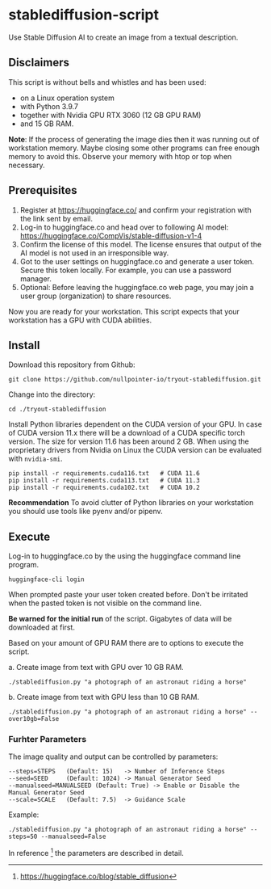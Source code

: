 # stablediffusion-script
Use Stable Diffusion AI to create an image from a textual description.

## Disclaimers

This script is without bells and whistles and has been used:
- on a Linux operation system 
- with Python 3.9.7 
- together with Nvidia GPU RTX 3060 (12 GB GPU RAM)
- and 15 GB RAM.

**Note**: If the process of generating the image dies then it was running out of workstation memory. Maybe closing some other programs can free enough memory to avoid this. Observe your memory with htop or top when necessary.

## Prerequisites

1. Register at https://huggingface.co/ and confirm your registration with the link sent by email.
2. Log-in to huggingface.co and head over to following AI model: https://huggingface.co/CompVis/stable-diffusion-v1-4
3. Confirm the license of this model. The license ensures that output of the AI model is not used in an irresponsible way.  
4. Got to the user settings on huggingface.co and generate a user token. Secure this token locally. For example, you can use a password manager. 
5. Optional: Before leaving the huggingface.co web page, you may join a user group (organization) to share resources.

Now you are ready for your workstation. This script expects that your workstation has a GPU with CUDA abilities.

## Install

Download this repository from Github:
```
git clone https://github.com/nullpointer-io/tryout-stablediffusion.git
``` 

Change into the directory: 
```
cd ./tryout-stablediffusion
```

Install Python libraries dependent on the CUDA version of your GPU. In case of CUDA version 11.x there will be a download of a CUDA specific torch version. The size for version 11.6 has been around 2 GB.
When using the proprietary drivers from Nvidia on Linux the CUDA version can be evaluated with `nvidia-smi`.
```
pip install -r requirements.cuda116.txt	  # CUDA 11.6 
pip install -r requirements.cuda113.txt   # CUDA 11.3
pip install -r requirements.cuda102.txt   # CUDA 10.2
```

**Recommendation**
To avoid clutter of Python libraries on your workstation you should use tools like pyenv and/or pipenv.  

## Execute

Log-in to huggingface.co by the using the huggingface command line program. 
```
huggingface-cli login
```
When prompted paste your user token created before. Don't be irritated when the pasted token is not visible on the command line. 

**Be warned for the initial run** of the script. Gigabytes of data will be downloaded at first. 

Based on your amount of GPU RAM there are to options to execute the script. 

a. Create image from text with GPU over 10 GB RAM.
```
./stablediffusion.py "a photograph of an astronaut riding a horse"
```
b. Create image from text with GPU less than 10 GB RAM. 
```
./stablediffusion.py "a photograph of an astronaut riding a horse" --over10gb=False
```

### Furhter Parameters

The image quality and output can be controlled by parameters:
```
--steps=STEPS	(Default: 15) 	-> Number of Inference Steps  
--seed=SEED 	(Default: 1024) -> Manual Generator Seed
--manualseed=MANUALSEED (Default: True) -> Enable or Disable the Manual Generator Seed
--scale=SCALE 	(Default: 7.5) 	-> Guidance Scale
```

Example:
```
./stablediffusion.py "a photograph of an astronaut riding a horse" --steps=50 --manualseed=False
```

In reference [^2] the parameters are described in detail. 

[^1]: https://huggingface.co/CompVis/stable-diffusion-v1-4
[^2]: https://huggingface.co/blog/stable_diffusion
[^3]: https://www.heise.de/news/Text-zu-Bild-Revolution-Stable-Diffusion-ermoeglicht-KI-Bildgenerieren-fuer-alle-7244307.html
